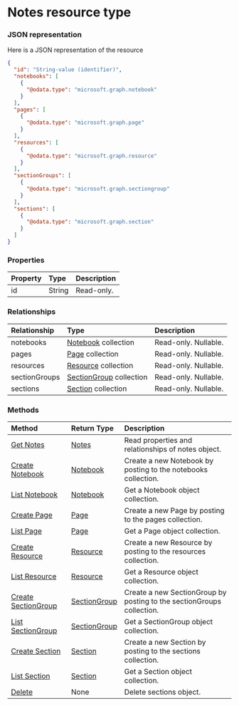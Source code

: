 # Notes resource type



### JSON representation

Here is a JSON representation of the resource

<!-- {
  "blockType": "resource",
  "optionalProperties": [
    "notebooks",
    "pages",
    "resources",
    "sectionGroups",
    "sections"
  ],
  "@odata.type": "microsoft.graph.notes"
}-->

```json
{
  "id": "String-value (identifier)",
  "notebooks": [
    {
      "@odata.type": "microsoft.graph.notebook"
    }
  ],
  "pages": [
    {
      "@odata.type": "microsoft.graph.page"
    }
  ],
  "resources": [
    {
      "@odata.type": "microsoft.graph.resource"
    }
  ],
  "sectionGroups": [
    {
      "@odata.type": "microsoft.graph.sectiongroup"
    }
  ],
  "sections": [
    {
      "@odata.type": "microsoft.graph.section"
    }
  ]
}

```
### Properties
| Property	   | Type	|Description|
|:---------------|:--------|:----------|
|id|String| Read-only.|

### Relationships
| Relationship | Type	|Description|
|:---------------|:--------|:----------|
|notebooks|[Notebook](notebook.md) collection| Read-only. Nullable.|
|pages|[Page](page.md) collection| Read-only. Nullable.|
|resources|[Resource](resource.md) collection| Read-only. Nullable.|
|sectionGroups|[SectionGroup](sectiongroup.md) collection| Read-only. Nullable.|
|sections|[Section](section.md) collection| Read-only. Nullable.|

### Methods

| Method		   | Return Type	|Description|
|:---------------|:--------|:----------|
|[Get Notes](../api/notes_get.md) | [Notes](notes.md) |Read properties and relationships of notes object.|
|[Create Notebook](../api/notes_post_notebooks.md) |[Notebook](notebook.md)| Create a new Notebook by posting to the notebooks collection.|
|[List Notebook](../api/notebook_list.md) |[Notebook](notebook.md)| Get a Notebook object collection.|
|[Create Page](../api/notebooks_post_pages.md) |[Page](page.md)| Create a new Page by posting to the pages collection.|
|[List Page](../api/page_list.md) |[Page](page.md)| Get a Page object collection.|
|[Create Resource](../api/pages_post_resources.md) |[Resource](resource.md)| Create a new Resource by posting to the resources collection.|
|[List Resource](../api/resource_list.md) |[Resource](resource.md)| Get a Resource object collection.|
|[Create SectionGroup](../api/resources_post_sectiongroups.md) |[SectionGroup](sectiongroup.md)| Create a new SectionGroup by posting to the sectionGroups collection.|
|[List SectionGroup](../api/sectiongroup_list.md) |[SectionGroup](sectiongroup.md)| Get a SectionGroup object collection.|
|[Create Section](../api/sectiongroups_post_sections.md) |[Section](section.md)| Create a new Section by posting to the sections collection.|
|[List Section](../api/section_list.md) |[Section](section.md)| Get a Section object collection.|
|[Delete](../api/sections_delete.md) | None |Delete sections object. |

<!-- uuid: 1ec6c637-d5ce-4c7c-8510-60a02b97903c
2015-10-25 13:14:09 UTC -->
<!-- {
  "type": "#page.annotation",
  "description": "sections resource",
  "keywords": "",
  "section": "documentation",
  "tocPath": ""
}-->